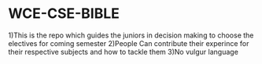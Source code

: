 # WCE-CSE-BIBLE
1)This is the repo which guides the juniors in decision making to choose the electives for coming semester 
2)People Can contribute their experince for their respective subjects and how to tackle them 
3)No vulgur language
